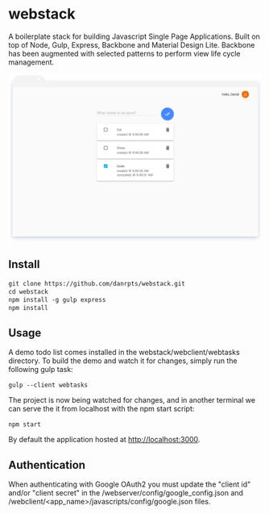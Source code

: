 # webstack

A boilerplate stack for building Javascript Single Page Applications. Built on top of Node, Gulp, Express, Backbone and Material Design Lite. Backbone has been augmented with selected patterns to perform view life cycle management.

![webtasks-list](screenshots/webtasks-list.png)

## Install

    git clone https://github.com/danrpts/webstack.git
    cd webstack
    npm install -g gulp express
    npm install

## Usage

A demo todo list comes installed in the webstack/webclient/webtasks directory. To build the demo and watch it for changes, simply run the following gulp task:

    gulp --client webtasks

The project is now being watched for changes, and in another terminal we can serve the it from localhost with the npm start script:

    npm start

By default the application hosted at [http://localhost:3000](http://localhost:3000).

## Authentication

When authenticating with Google OAuth2 you must update the "client id" and/or "client secret" in the /webserver/config/google_config.json and /webclient/<app_name>/javascripts/config/google.json files.

